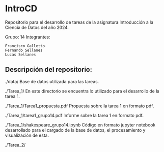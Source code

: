 # IntroCD

Repositorio para el desarrollo de tareas de la asignatura Introducción a la Ciencia de Datos del año 2024.

Grupo: 14 Integrantes:

    Francisco Galletto
    Fernando Sellanes
    Lucas Sellanes

## Descripción del repositorio:

./data/ Base de datos utilizada para las tareas.

./Tarea_1/ En este directorio se encuentra lo utilizado para el desarrollo de la tarea 1.

./Tarea_1/Tarea1_propuesta.pdf Propuesta sobre la tarea 1 en formato pdf.

./Tarea_1/tarea1_grupo14.pdf Informe sobre la tarea 1 en formato pdf.

./Tarea_1/shakespeare_grupo14.ipynb Código en formato jupyter notebook desarrollado para el cargado de la base de datos, el procesamiento y visualización de esta.

./Tarea_2/
